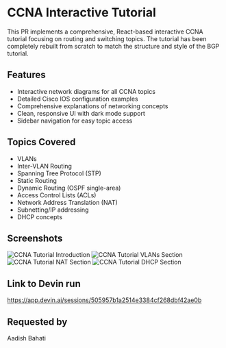 # CCNA Interactive Tutorial

This PR implements a comprehensive, React-based interactive CCNA tutorial focusing on routing and switching topics. The tutorial has been completely rebuilt from scratch to match the structure and style of the BGP tutorial.

## Features

- Interactive network diagrams for all CCNA topics
- Detailed Cisco IOS configuration examples
- Comprehensive explanations of networking concepts
- Clean, responsive UI with dark mode support
- Sidebar navigation for easy topic access

## Topics Covered

- VLANs
- Inter-VLAN Routing
- Spanning Tree Protocol (STP)
- Static Routing
- Dynamic Routing (OSPF single-area)
- Access Control Lists (ACLs)
- Network Address Translation (NAT)
- Subnetting/IP addressing
- DHCP concepts

## Screenshots

![CCNA Tutorial Introduction](/home/ubuntu/screenshots/localhost_5173_110611.png)
![CCNA Tutorial VLANs Section](/home/ubuntu/screenshots/localhost_5173_110626.png)
![CCNA Tutorial NAT Section](/home/ubuntu/screenshots/localhost_5173_110637.png)
![CCNA Tutorial DHCP Section](/home/ubuntu/screenshots/localhost_5173_110650.png)

## Link to Devin run
https://app.devin.ai/sessions/505957b1a2514e3384cf268dbf42ae0b

## Requested by
Aadish Bahati
